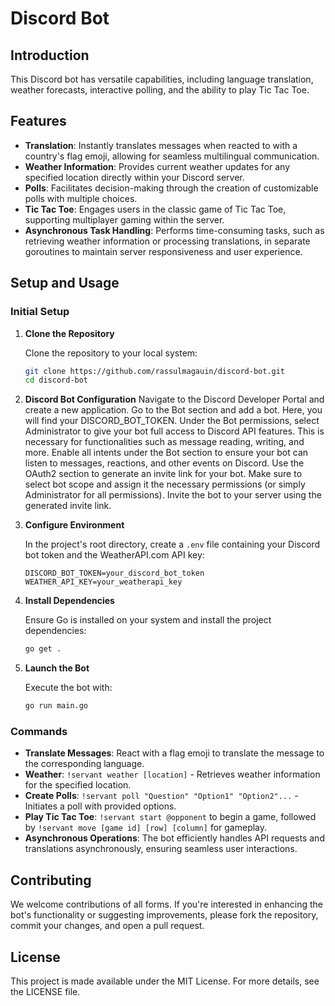 
# Discord Bot

## Introduction

This Discord bot has versatile capabilities, including language translation, weather forecasts, interactive polling, and the ability to play Tic Tac Toe. 

## Features

- **Translation**: Instantly translates messages when reacted to with a country's flag emoji, allowing for seamless multilingual communication.
- **Weather Information**: Provides current weather updates for any specified location directly within your Discord server.
- **Polls**: Facilitates decision-making through the creation of customizable polls with multiple choices.
- **Tic Tac Toe**: Engages users in the classic game of Tic Tac Toe, supporting multiplayer gaming within the server.
- **Asynchronous Task Handling**: Performs time-consuming tasks, such as retrieving weather information or processing translations, in separate goroutines to maintain server responsiveness and user experience.

## Setup and Usage

### Initial Setup

1. **Clone the Repository**

   Clone the repository to your local system:

   ```bash
   git clone https://github.com/rassulmagauin/discord-bot.git
   cd discord-bot
   ```

2. **Discord Bot Configuration**
    Navigate to the Discord Developer Portal and create a new application.
    Go to the Bot section and add a bot. Here, you will find your DISCORD_BOT_TOKEN.
    Under the Bot permissions, select Administrator to give your bot full access to Discord API features. This is necessary for functionalities such as message reading, writing, and more.
    Enable all intents under the Bot section to ensure your bot can listen to messages, reactions, and other events on Discord.
    Use the OAuth2 section to generate an invite link for your bot. Make sure to select bot scope and assign it the necessary permissions (or simply Administrator for all permissions).
    Invite the bot to your server using the generated invite link.
3. **Configure Environment**

   In the project's root directory, create a `.env` file containing your Discord bot token and the WeatherAPI.com API key:

   ```plaintext
   DISCORD_BOT_TOKEN=your_discord_bot_token
   WEATHER_API_KEY=your_weatherapi_key
   ```

4. **Install Dependencies**

   Ensure Go is installed on your system and install the project dependencies:

   ```bash
   go get .
   ```

5. **Launch the Bot**

   Execute the bot with:

   ```bash
   go run main.go
   ```

### Commands

- **Translate Messages**: React with a flag emoji to translate the message to the corresponding language.
- **Weather**: `!servant weather [location]` - Retrieves weather information for the specified location.
- **Create Polls**: `!servant poll "Question" "Option1" "Option2"...` - Initiates a poll with provided options.
- **Play Tic Tac Toe**: `!servant start @opponent` to begin a game, followed by `!servant move [game id] [row] [column]` for gameplay.
- **Asynchronous Operations**: The bot efficiently handles API requests and translations asynchronously, ensuring seamless user interactions.

## Contributing

We welcome contributions of all forms. If you're interested in enhancing the bot's functionality or suggesting improvements, please fork the repository, commit your changes, and open a pull request.

## License

This project is made available under the MIT License. For more details, see the LICENSE file.
